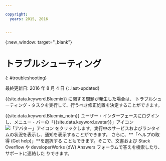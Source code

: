```yaml
---

copyright:
  years: 2015, 2016


---
```



{:new_window: target="_blank"}



# トラブルシューティング
{: #troubleshooting}

最終更新日: 2016 年 8 月 4 日
{: .last-updated}

{{site.data.keyword.Bluemix}} に関する問題が発生した場合は、
トラブルシューティング・タスクを実行して、行うべき修正処置を決定することができます。


{{site.data.keyword.Bluemix_notm}} ユーザー・インターフェースにログインし、メニュー・バーの「{{site.data.keyword.avatar}}」アイコン ![「アバター」アイコン](images/account_support.svg) をクリックします。実行中のサービスおよびランタイムの状況を表示し、通知を表示することができます。
さらに、**「ヘルプの取得 (Get help)」**を選択する
こともできます。そこで、文書および Stack Overflow や developerWorks
(dW) Answers フォーラムで答えを検索したり、サポートに連絡した
りできます。
